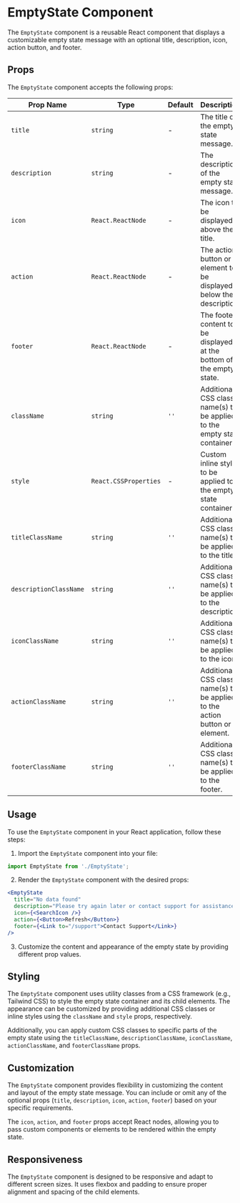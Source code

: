 # EmptyState Component

The `EmptyState` component is a reusable React component that displays a customizable empty state message with an optional title, description, icon, action button, and footer.

## Props

The `EmptyState` component accepts the following props:

| Prop Name              | Type                 | Default | Description                                                                         |
|------------------------|----------------------|---------|------------------------------------------------------------------------------------|
| `title`                | `string`             | -       | The title of the empty state message.                                              |
| `description`          | `string`             | -       | The description of the empty state message.                                        |
| `icon`                 | `React.ReactNode`    | -       | The icon to be displayed above the title.                                          |
| `action`               | `React.ReactNode`    | -       | The action button or element to be displayed below the description.                |
| `footer`               | `React.ReactNode`    | -       | The footer content to be displayed at the bottom of the empty state.               |
| `className`            | `string`             | `''`    | Additional CSS class name(s) to be applied to the empty state container.           |
| `style`                | `React.CSSProperties` | -       | Custom inline styles to be applied to the empty state container.                   |
| `titleClassName`       | `string`             | `''`    | Additional CSS class name(s) to be applied to the title.                           |
| `descriptionClassName` | `string`             | `''`    | Additional CSS class name(s) to be applied to the description.                     |
| `iconClassName`        | `string`             | `''`    | Additional CSS class name(s) to be applied to the icon.                            |
| `actionClassName`      | `string`             | `''`    | Additional CSS class name(s) to be applied to the action button or element.        |
| `footerClassName`      | `string`             | `''`    | Additional CSS class name(s) to be applied to the footer.                          |

## Usage

To use the `EmptyState` component in your React application, follow these steps:

1. Import the `EmptyState` component into your file:

```jsx
import EmptyState from './EmptyState';
```

2. Render the `EmptyState` component with the desired props:

```jsx
<EmptyState
  title="No data found"
  description="Please try again later or contact support for assistance."
  icon={<SearchIcon />}
  action={<Button>Refresh</Button>}
  footer={<Link to="/support">Contact Support</Link>}
/>
```

3. Customize the content and appearance of the empty state by providing different prop values.

## Styling

The `EmptyState` component uses utility classes from a CSS framework (e.g., Tailwind CSS) to style the empty state container and its child elements. The appearance can be customized by providing additional CSS classes or inline styles using the `className` and `style` props, respectively.

Additionally, you can apply custom CSS classes to specific parts of the empty state using the `titleClassName`, `descriptionClassName`, `iconClassName`, `actionClassName`, and `footerClassName` props.

## Customization

The `EmptyState` component provides flexibility in customizing the content and layout of the empty state message. You can include or omit any of the optional props (`title`, `description`, `icon`, `action`, `footer`) based on your specific requirements.

The `icon`, `action`, and `footer` props accept React nodes, allowing you to pass custom components or elements to be rendered within the empty state.

## Responsiveness

The `EmptyState` component is designed to be responsive and adapt to different screen sizes. It uses flexbox and padding to ensure proper alignment and spacing of the child elements.